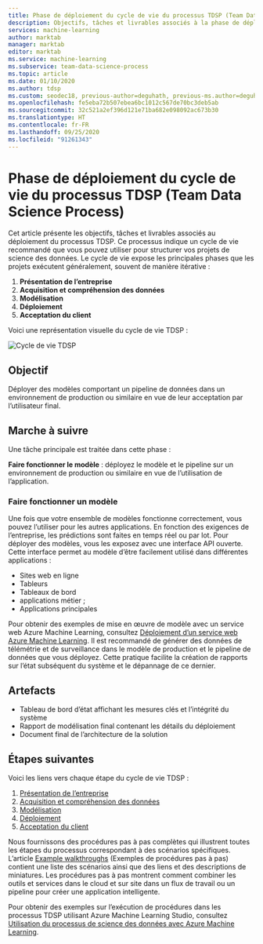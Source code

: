 ```yaml
---
title: Phase de déploiement du cycle de vie du processus TDSP (Team Data Science Process)
description: Objectifs, tâches et livrables associés à la phase de déploiement de vos projets de science des données
services: machine-learning
author: marktab
manager: marktab
editor: marktab
ms.service: machine-learning
ms.subservice: team-data-science-process
ms.topic: article
ms.date: 01/10/2020
ms.author: tdsp
ms.custom: seodec18, previous-author=deguhath, previous-ms.author=deguhath
ms.openlocfilehash: fe5eba72b507ebea6bc1012c567de70bc3deb5ab
ms.sourcegitcommit: 32c521a2ef396d121e71ba682e098092ac673b30
ms.translationtype: HT
ms.contentlocale: fr-FR
ms.lasthandoff: 09/25/2020
ms.locfileid: "91261343"
---
```

# <a name="deployment-stage-of-the-team-data-science-process-lifecycle"></a>Phase de déploiement du cycle de vie du processus TDSP (Team Data Science Process)

Cet article présente les objectifs, tâches et livrables associés au déploiement du processus TDSP. Ce processus indique un cycle de vie recommandé que vous pouvez utiliser pour structurer vos projets de science des données. Le cycle de vie expose les principales phases que les projets exécutent généralement, souvent de manière itérative :

   1. **Présentation de l’entreprise**
   2. **Acquisition et compréhension des données**
   3. **Modélisation**
   4. **Déploiement**
   5. **Acceptation du client**

Voici une représentation visuelle du cycle de vie TDSP : 

![Cycle de vie TDSP](./media/lifecycle/tdsp-lifecycle2.png) 


## <a name="goal"></a>Objectif
Déployer des modèles comportant un pipeline de données dans un environnement de production ou similaire en vue de leur acceptation par l’utilisateur final. 

## <a name="how-to-do-it"></a>Marche à suivre
Une tâche principale est traitée dans cette phase :

**Faire fonctionner le modèle** : déployez le modèle et le pipeline sur un environnement de production ou similaire en vue de l’utilisation de l’application.

### <a name="operationalize-a-model"></a>Faire fonctionner un modèle
Une fois que votre ensemble de modèles fonctionne correctement, vous pouvez l’utiliser pour les autres applications. En fonction des exigences de l’entreprise, les prédictions sont faites en temps réel ou par lot. Pour déployer des modèles, vous les exposez avec une interface API ouverte. Cette interface permet au modèle d’être facilement utilisé dans différentes applications :

   * Sites web en ligne
   * Tableurs 
   * Tableaux de bord
   * applications métier ; 
   * Applications principales 

Pour obtenir des exemples de mise en œuvre de modèle avec un service web Azure Machine Learning, consultez [Déploiement d’un service web Azure Machine Learning](../classic/deploy-a-machine-learning-web-service.md). Il est recommandé de générer des données de télémétrie et de surveillance dans le modèle de production et le pipeline de données que vous déployez. Cette pratique facilite la création de rapports sur l’état subséquent du système et le dépannage de ce dernier.  

## <a name="artifacts"></a>Artefacts

* Tableau de bord d’état affichant les mesures clés et l’intégrité du système
* Rapport de modélisation final contenant les détails du déploiement
* Document final de l’architecture de la solution


## <a name="next-steps"></a>Étapes suivantes

Voici les liens vers chaque étape du cycle de vie TDSP :

   1. [Présentation de l’entreprise](lifecycle-business-understanding.md)
   2. [Acquisition et compréhension des données](lifecycle-data.md)
   3. [Modélisation](lifecycle-modeling.md)
   4. [Déploiement](lifecycle-deployment.md)
   5. [Acceptation du client](lifecycle-acceptance.md)

Nous fournissons des procédures pas à pas complètes qui illustrent toutes les étapes du processus correspondant à des scénarios spécifiques. L’article [Example walkthroughs](walkthroughs.md) (Exemples de procédures pas à pas) contient une liste des scénarios ainsi que des liens et des descriptions de miniatures. Les procédures pas à pas montrent comment combiner les outils et services dans le cloud et sur site dans un flux de travail ou un pipeline pour créer une application intelligente. 

Pour obtenir des exemples sur l’exécution de procédures dans les processus TDSP utilisant Azure Machine Learning Studio, consultez [Utilisation du processus de science des données avec Azure Machine Learning](https://docs.microsoft.com/azure/machine-learning/team-data-science-process/).
